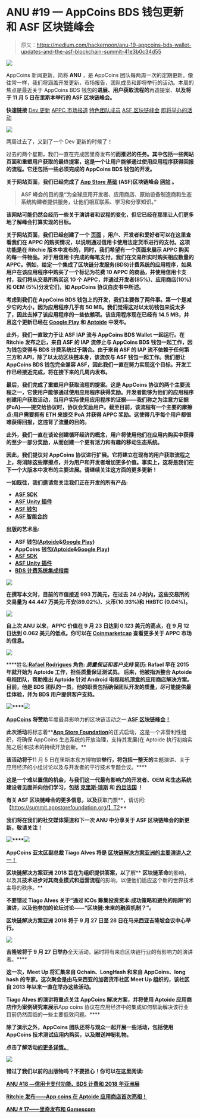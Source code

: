 # ANU #19 — AppCoins BDS 钱包更新和 ASF 区块链峰会

> 原文：<https://medium.com/hackernoon/anu-19-appcoins-bds-wallet-updates-and-the-asf-blockchain-summit-41e3b0c34d55>

![](img/670a461999c55e543617e32fa67a2b8d.png)

AppCoins 新闻更新，简称 **ANU** ，是 AppCoins 团队每两周一次的定期更新。像往常一样，我们将涵盖开发更新，市场报告，团队成员和即将举行的活动。本周的焦点是最近关于 AppCoins BDS 钱包的**进展、用户获取流程的**再造提案、**以及将于 11 月 5 日在里斯本举行的 **ASF 区块链峰会**。**

**快速链接** [Dev 更新](#4095)
[APPC 市场报道](#9ac3)
[特色团队成员](#b29d)
[ASF 区块链峰会](#1c5e)
[即将举办的活动](#a9d7)

![](img/2b13db65b355e0fc23215c6a31c6b189.png)

两周过去了，又到了一个 Dev 更新的时候了！

过去的两个星期，我们一直在完成因里奇发布的[](/@appcoins/ritchie-release-appcoins-rollout-on-aptoide-app-store-93f0610d592)**而推迟的任务。其中包括一些网站页面和重塑用户获取的最终提案，这是一个让用户能够通过使用应用程序获得回报的流程。它还包括一些必须完成的 AppCoins BDS 钱包的开发。**

**关于网站页面，我们已经完成了 [**App Store 基础**](https://appstorefoundation.org) (ASF)区块链峰会 [**网站**](https://summit.appstorefoundation.org) 。**

> **ASF 峰会的目的是“为全球应用开发者、应用商店、原始设备制造商和生态系统构建者提供服务，让他们相互联系、学习和分享知识。”**

**该网站可能仍然会经历一些关于演讲者和议程的变化，但它已经在那里让人们更多地了解峰会打算实现的目标。**

**关于网站页面，我们已经创建了一个 [**页面**](https://www.appstorefoundation.org/transparency) ，用户、开发者和爱好者可以在这里查看我们在 APPC 的购买情况，以说明通过信用卡使用法定货币进行的支付。这项功能是在 Ritchie 版本中发布的，同时，我们希望有一个页面来展示 APPC 购买的每一件物品。对于用信用卡完成的每笔支付，我们在交易所实时购买相应数量的 APPC。例如，给定一个集成了区块链分发服务(BDS)计费系统的应用程序，如果用户在该应用程序中购买了一个标记为花费 10 APPC 的商品，并使用信用卡支付，我们将从交易所购买这 10 个 APPC，并通过开发者(85%)、应用商店(10%)和 OEM (5%)分发它们，如 AppCoins 协议白皮书中所述。**

**考虑到我们在 AppCoins BDS 钱包上的开发，我们主要做了两件事。第一个是减少它的大小，因为应用程序几乎有 50 MB。我们觉得这对以太坊钱包来说太多了，因此去掉了该应用程序的一些依赖项。该应用程序现在已经有 14.5 MB，并且这个更新已经在 [**Google Play**](https://play.google.com/store/apps/details?id=com.appcoins.wallet) 和 [**Aptoide**](https://appcoins-wallet.en.aptoide.com) 中发布。**

**此外，我们一直致力于让 ASF IAP 流与 AppCoins BDS Wallet 一起运行。在 Ritchie 发布之后，来自 ASF 的 IAP 流停止与 AppCoins BDS 钱包一起工作，因为钱包变得与 BDS 计费系统过于耦合。由于来自 ASF 的 IAP 流不依赖于任何第三方和 API，除了以太坊区块链本身，该流仅与 ASF 钱包一起工作。我们想让 AppCoins BDS 钱包完全兼容 ASF，因此我们一直在努力实现这个目标。开发工作已经接近完成，将在接下来的几周内发布。**

**最后，我们完成了重塑用户获取流程的提案。这是 AppCoins 协议的两个主要流程之一，它使用户能够通过使用应用程序获得奖励。开发者能够为他们的应用程序创建用户获取活动，当用户实际使用应用程序的证据——我们称之为注意力证据(PoA)——提交给协议时，协议会奖励用户。截至目前，该流程有一个主要的摩擦点:用户需要拥有 ETH 来提交 PoA 并获得 APPC 奖励。这使得几乎每个用户都很难获得回报，这违背了流量的目的。**

**此外，我们一直在谈论创建循环经济的概念，用户将使用他们在应用内购买中获得的至少一部分奖励，从而创建一个更有活力和有趣的移动生态系统。**

**因此，我们提议对 AppCoins 协议进行扩展。它将建立在现有的用户获取流程之上，将消除这些摩擦点，并为用户和开发者增加更多价值。事实上，这将是我们在下一个大版本中发布的主要进展。请继续关注这方面的更多更新！**

**一如既往，我们邀请您关注我们正在开发的所有产品:**

*   **[**ASF SDK**](https://github.com/AppStoreFoundation/asf-sdk)**
*   **[ASF Unity 插件 ](https://github.com/AppStoreFoundation/AppcoinsUnityPlugin)**
*   **[**ASF 钱包**](https://github.com/AppStoreFoundation/asf-wallet-android)**
*   **[**ASF 智能合约**](https://github.com/AppStoreFoundation/asf-contracts)**

**出版的艺术品:**

*   ****ASF 钱包(**[**Aptoide**](https://asf-wallet-app-store-foundation.en.aptoide.com/?store_name=asf-store&app_id=37702367)**&**[**Google Play**](https://play.google.com/store/apps/details?id=com.asfoundation.wallet)**)****
*   ****AppCoins 钱包(**[**Aptoide**](https://appcoins-wallet.en.aptoide.com/?store-name=asf-store)**&**[**Google Play**](https://play.google.com/store/apps/details?id=com.appcoins.wallet)**)****
*   **[**ASF SDK**](https://github.com/AppStoreFoundation/asf-sdk/blob/master/README.md)**
*   **[**ASF Unity 插件**](https://github.com/AppStoreFoundation/asf-unity-plugin/blob/master/ASF_AppCoins_Unity_Package_2018.unitypackage)**
*   **[**BDS 计费系统集成指南**](https://github.com/Aptoide/appcoins-iab-sample)**

**![](img/2138d97ff7fcd60cdc5af540277ceafe.png)**

**在撰写本文时，目前的市值接近 993 万美元，在过去 24 小时内，这些交易所的交易量为 44.447 万美元:币安(89.02%)、火币(10.93%)和 HitBTC (0.04%)。**

**![](img/a44d56f927ceb180cda895a3ddb5cb53.png)**

**自上次 ANU 以来，APPC 价值在 9 月 23 日达到 0.123 美元的高点，在 9 月 12 日达到 0.062 美元的低点。你可以在 [Coinmarketcap](https://coinmarketcap.com/currencies/appcoins/) 查看更多关于 APPC 市场的信息。**

**![](img/abc8701baac04f181e75189c3c256bd6.png)**

****姓名:**[Rafael Rodrigues](https://www.linkedin.com/in/rafael-rodrigues-b74172105/)
**角色:** *质量保证和客户支持*
**简历:** Rafael 早在 2015 年就开始为 Aptoide 工作，担任质量保证测试员。
后来，他被指派整合 Aptoide 电视团队，帮助推出 Aptoide 针对 Android 电视和机顶盒的应用商店解决方案。
目前，他是 BDS 团队的一员，他的职责包括确保团队开发的质量，尽可能提供最佳体验，并为 BDS 用户提供客户支持。**

**![](img/8ff5d37ae9a7f920685347ba92fe5682.png)****![](img/f54fbe01aba87bccbe8e8aa54305559d.png)**

**[AppCoins](https://appcoins.io/) 将赞助**年度最具影响力的区块链活动之一:**[**ASF 区块链峰会！**](https://summit.appstorefoundation.org/)**

**此次活动**将标志着**[**App Store Foundation**](https://www.appstorefoundation.org/)的正式启动，这是一个非营利性组织，将确保 AppCoins 生态系统的开放治理，支持其发展(在 Aptoide 执行初始实施之后)和技术的持续开放创新。**

**该活动将于**11 月 5 日在里斯本东方博物馆**举行，将包括一整天的**主题演讲、关于应用经济的小组讨论以及与开发者的平行技术专题会议。****

**这是一个难以置信的机会，**与我们这一代最有影响力的开发者、OEM 和生态系统建设者见面并向他们学习，包括** [**克里斯·琼斯**](https://blockchainseattle.io/) **和** [**约旦法国**](https://blocktelegraph.io/) **！****

**有关 ASF 区块链峰会的更多信息，以及**获取门票**，请访问:【https://summit.appstorefoundation.org/】T2**

**我们将在我们的社交媒体渠道和下一次 ANU 中分享关于 ASF 区块链峰会的新更新，敬请关注！**

**![](img/2e36c8bb846c09247ebc42c5534d3284.png)****![](img/14275b0f651b964c3daf0b3ed23fda44.png)**

**AppCoins 亚太区副总裁 Tiago Alves 将是 [**区块链解决方案亚洲的主要演讲人之一！**](https://www.blockchainsolutionsasia.com/)**

**区块链解决方案亚洲 2018 旨在为组织提供答案，以**了解** **区块链革命**的影响，以及其**技术进步对其商业模式和运营流程**的影响，以便他们适应这个新的世界技术主导的秩序。**

**不要错过 Tiago Alves 关于“**通过 ICOs 筹集投资资本:成功策略和避免的陷阱**”的演讲，以及他参加的论坛讨论——“**区块链:未来的融资机制？**”。**

**区块链解决方案亚洲 2018 将于 9 月 27 日至 28 日在马来西亚吉隆坡会议中心举行。**

**![](img/2e59d97b4aed3968e57231ffe0857495.png)**

**吉隆坡将于 9 月 27 日举办**全天活动，届时将有来自区块链行业的有影响力的演讲者。****

**这一次，Meet Up 将汇集来自 Qchain、LongHash 和来自 AppCoins、long hash 的专家。这次聚会是由马来西亚的加密货币社区 Meet Up 组织的，该社区自 2013 年以来一直在举办这些活动。**

**Tiago Alves 的演讲将重点关注 **AppCoins 解决方案**，并将使用 **Aptoide 应用商店作为案例研究**来展示**App coins 协议在应用经济中的集成如何帮助解决该行业目前仍然面临的一些主要低效问题。****

**除了演示之外，AppCoins 团队还将与观众一起开展一些活动，包括使用 AppCoins 技术测试应用内购买，以及赠送神秘礼物。**

**点击了解活动[的更多详情。](https://www.eventbrite.com/e/kl-blockchain-week-27th-sept-malaysia-monthly-blockchain-kl-meetup-tickets-49885630263)**

**![](img/a7ebdd6d2a89e291e0fd9e44ee51495b.png)**

**错过了我们以前的出版物吗？不要担心！你可以在这里阅读:**

**[ANU #18 —信用卡支付功能、BDS 计费和 2018 年亚洲展](https://hackernoon.com/anu-18-credit-card-payment-feature-bds-billing-and-2018-demo-asia-73de99c3a778)**

**[Ritchie 发布——App coins 在 Aptoide 应用商店首次亮相！](/@appcoins/ritchie-release-appcoins-rollout-on-aptoide-app-store-93f0610d592)**

**[ANU # 17——里奇发布和 Gamescom](/@appcoins/anu-17-ritchie-release-and-gamescom-53d84932055b)**